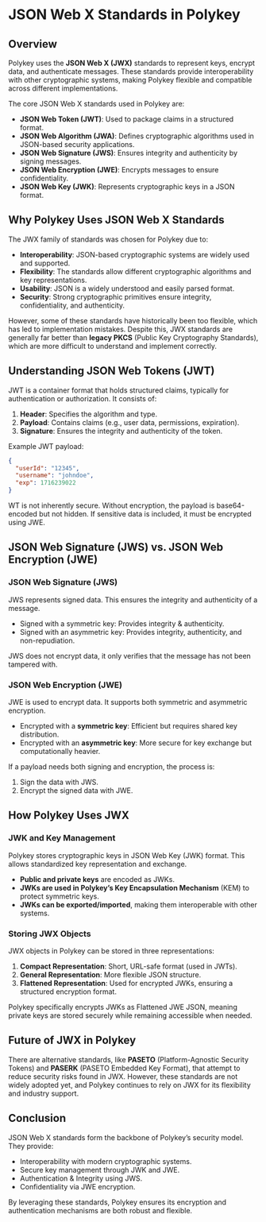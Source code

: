 # JSON Web X Standards in Polykey

## Overview

Polykey uses the **JSON Web X (JWX)** standards to represent keys, encrypt data,
and authenticate messages. These standards provide interoperability with other
cryptographic systems, making Polykey flexible and compatible across different
implementations.

The core JSON Web X standards used in Polykey are:

- **JSON Web Token (JWT)**: Used to package claims in a structured format.
- **JSON Web Algorithm (JWA)**: Defines cryptographic algorithms used in
  JSON-based security applications.
- **JSON Web Signature (JWS)**: Ensures integrity and authenticity by signing
  messages.
- **JSON Web Encryption (JWE)**: Encrypts messages to ensure confidentiality.
- **JSON Web Key (JWK)**: Represents cryptographic keys in a JSON format.

## Why Polykey Uses JSON Web X Standards

The JWX family of standards was chosen for Polykey due to:

- **Interoperability**: JSON-based cryptographic systems are widely used and
  supported.
- **Flexibility**: The standards allow different cryptographic algorithms and
  key representations.
- **Usability**: JSON is a widely understood and easily parsed format.
- **Security**: Strong cryptographic primitives ensure integrity,
  confidentiality, and authenticity.

However, some of these standards have historically been too flexible, which has
led to implementation mistakes. Despite this, JWX standards are generally far
better than **legacy PKCS** (Public Key Cryptography Standards), which are more
difficult to understand and implement correctly.

## Understanding JSON Web Tokens (JWT)

JWT is a container format that holds structured claims, typically for
authentication or authorization. It consists of:

1. **Header**: Specifies the algorithm and type.
2. **Payload**: Contains claims (e.g., user data, permissions, expiration).
3. **Signature**: Ensures the integrity and authenticity of the token.

Example JWT payload:

```json
{
  "userId": "12345",
  "username": "johndoe",
  "exp": 1716239022
}
```

WT is not inherently secure. Without encryption, the payload is base64-encoded
but not hidden. If sensitive data is included, it must be encrypted using JWE.

## JSON Web Signature (JWS) vs. JSON Web Encryption (JWE)

### JSON Web Signature (JWS)

JWS represents signed data. This ensures the integrity and authenticity of a
message.

- Signed with a symmetric key: Provides integrity & authenticity.
- Signed with an asymmetric key: Provides integrity, authenticity, and
  non-repudiation.

JWS does not encrypt data, it only verifies that the message has not been
tampered with.

### JSON Web Encryption (JWE)

JWE is used to encrypt data. It supports both symmetric and asymmetric
encryption.

- Encrypted with a **symmetric key**: Efficient but requires shared key
  distribution.
- Encrypted with an **asymmetric key**: More secure for key exchange but
  computationally heavier.

If a payload needs both signing and encryption, the process is:

1. Sign the data with JWS.
2. Encrypt the signed data with JWE.

## How Polykey Uses JWX

### JWK and Key Management

Polykey stores cryptographic keys in JSON Web Key (JWK) format. This allows
standardized key representation and exchange.

- **Public and private keys** are encoded as JWKs.
- **JWKs are used in Polykey’s Key Encapsulation Mechanism** (KEM) to protect
  symmetric keys.
- **JWKs can be exported/imported**, making them interoperable with other
  systems.

### Storing JWX Objects

JWX objects in Polykey can be stored in three representations:

1. **Compact Representation**: Short, URL-safe format (used in JWTs).
2. **General Representation**: More flexible JSON structure.
3. **Flattened Representation**: Used for encrypted JWKs, ensuring a structured
   encryption format.

Polykey specifically encrypts JWKs as Flattened JWE JSON, meaning private keys
are stored securely while remaining accessible when needed.

## Future of JWX in Polykey

There are alternative standards, like **PASETO** (Platform-Agnostic Security
Tokens) and **PASERK** (PASETO Embedded Key Format), that attempt to reduce
security risks found in JWX. However, these standards are not widely adopted
yet, and Polykey continues to rely on JWX for its flexibility and industry
support.

## Conclusion

JSON Web X standards form the backbone of Polykey’s security model. They
provide:

- Interoperability with modern cryptographic systems.
- Secure key management through JWK and JWE.
- Authentication & Integrity using JWS.
- Confidentiality via JWE encryption.

By leveraging these standards, Polykey ensures its encryption and authentication
mechanisms are both robust and flexible.
